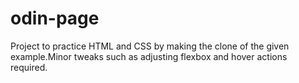 # odin-page
Project to practice HTML and CSS by making the clone of the given example.Minor tweaks such as adjusting flexbox and hover actions required.
